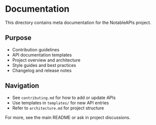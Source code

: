 # Documentation

This directory contains meta documentation for the NotableAPIs project.

## Purpose

- Contribution guidelines
- API documentation templates
- Project overview and architecture
- Style guides and best practices
- Changelog and release notes

## Navigation

- See `contributing.md` for how to add or update APIs
- Use templates in `templates/` for new API entries
- Refer to `architecture.md` for project structure

For more, see the main README or ask in project discussions.